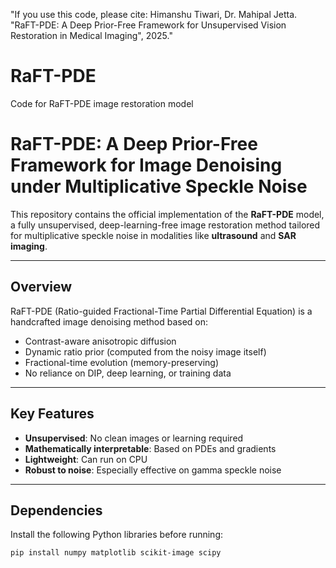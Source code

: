 "If you use this code, please cite: Himanshu Tiwari, Dr. Mahipal Jetta.
"RaFT-PDE: A Deep Prior-Free Framework for Unsupervised Vision Restoration in Medical Imaging", 2025."

# RaFT-PDE
Code for RaFT-PDE image restoration model
# RaFT-PDE: A Deep Prior-Free Framework for Image Denoising under Multiplicative Speckle Noise

This repository contains the official implementation of the **RaFT-PDE** model, a fully unsupervised, deep-learning-free image restoration method tailored for multiplicative speckle noise in modalities like **ultrasound** and **SAR imaging**.

---

##  Overview

RaFT-PDE (Ratio-guided Fractional-Time Partial Differential Equation) is a handcrafted image denoising method based on:

- Contrast-aware anisotropic diffusion
- Dynamic ratio prior (computed from the noisy image itself)
- Fractional-time evolution (memory-preserving)
- No reliance on DIP, deep learning, or training data

---

##  Key Features

-  **Unsupervised**: No clean images or learning required  
-  **Mathematically interpretable**: Based on PDEs and gradients  
-  **Lightweight**: Can run on CPU  
-  **Robust to noise**: Especially effective on gamma speckle noise

---

##  Dependencies

Install the following Python libraries before running:

```bash
pip install numpy matplotlib scikit-image scipy
